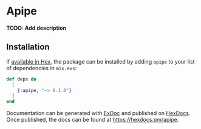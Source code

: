 # Apipe

**TODO: Add description**

## Installation

If [available in Hex](https://hex.pm/docs/publish), the package can be installed
by adding `apipe` to your list of dependencies in `mix.exs`:

```elixir
def deps do
  [
    {:apipe, "~> 0.1.0"}
  ]
end
```

Documentation can be generated with [ExDoc](https://github.com/elixir-lang/ex_doc)
and published on [HexDocs](https://hexdocs.pm). Once published, the docs can
be found at <https://hexdocs.pm/apipe>.

